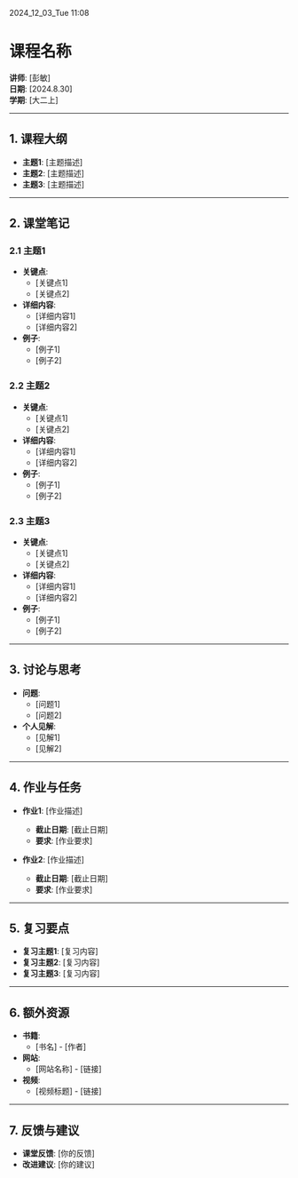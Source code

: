 2024_12_03_Tue
11:08

# 课程名称
**讲师**: [彭敏]  
**日期**: [2024.8.30]  
**学期**: [大二上]  

---

## 1. 课程大纲
- **主题1**: [主题描述]
- **主题2**: [主题描述]
- **主题3**: [主题描述]

---

## 2. 课堂笔记

### 2.1 主题1
- **关键点**:
  - [关键点1]
  - [关键点2]
- **详细内容**:
  - [详细内容1]
  - [详细内容2]
- **例子**:
  - [例子1]
  - [例子2]

### 2.2 主题2
- **关键点**:
  - [关键点1]
  - [关键点2]
- **详细内容**:
  - [详细内容1]
  - [详细内容2]
- **例子**:
  - [例子1]
  - [例子2]

### 2.3 主题3
- **关键点**:
  - [关键点1]
  - [关键点2]
- **详细内容**:
  - [详细内容1]
  - [详细内容2]
- **例子**:
  - [例子1]
  - [例子2]

---

## 3. 讨论与思考
- **问题**:
  - [问题1]
  - [问题2]
- **个人见解**:
  - [见解1]
  - [见解2]

---

## 4. 作业与任务
- **作业1**: [作业描述]
  - **截止日期**: [截止日期]
  - **要求**: [作业要求]
  
- **作业2**: [作业描述]
  - **截止日期**: [截止日期]
  - **要求**: [作业要求]

---

## 5. 复习要点
- **复习主题1**: [复习内容]
- **复习主题2**: [复习内容]
- **复习主题3**: [复习内容]

---

## 6. 额外资源
- **书籍**:
  - [书名] - [作者]
- **网站**:
  - [网站名称] - [链接]
- **视频**:
  - [视频标题] - [链接]

---

## 7. 反馈与建议
- **课堂反馈**: [你的反馈]
- **改进建议**: [你的建议]

